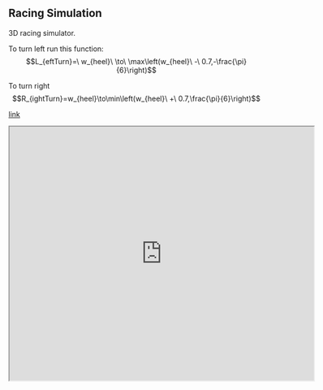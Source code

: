 <!-- META 3D car simulation made in desmos META -->
## Racing Simulation

3D racing simulator.

To turn left run this function:
$$L_{eftTurn}=\ w_{heel}\ \to\ \max\left(w_{heel}\ -\ 0.7,-\frac{\pi}{6}\right)$$

To turn right 
$$R_{ightTurn}=w_{heel}\to\min\left(w_{heel}\ +\ 0.7,\frac{\pi}{6}\right)$$

[link](https://www.desmos.com/3d/607e4e946d)
<br>
<iframe src="https://www.desmos.com/3d/607e4e946d" title = "desmos racing sim" height="500" width="600"></iframe>

<!-- LAST EDITED 1700532117 LAST EDITED-->